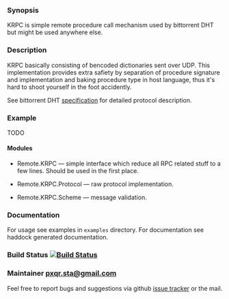 ### Synopsis

KRPC is simple remote procedure call mechanism used by bittorrent DHT
but might be used anywhere else.

### Description

KRPC basically consisting of bencoded dictionaries sent over UDP. This
implementation provides extra safiety by separation of procedure
signature and implementation and baking procedure type in host
language, thus it's hard to shoot yourself in the foot accidently.

See bittorrent DHT [specification][spec] for detailed protocol
description.

### Example

TODO

#### Modules

* Remote.KRPC — simple interface which reduce all RPC related stuff to
  a few lines. Should be used in the first place.

* Remote.KRPC.Protocol — raw protocol implementation.
* Remote.KRPC.Scheme — message validation.

### Documentation

For usage see examples in ```examples``` directory.
For documentation see haddock generated documentation.

### Build Status [![Build Status][status-img]][status-link]

### Maintainer <pxqr.sta@gmail.com>

Feel free to report bugs and suggestions via github
[issue tracker][issues] or the mail.

[spec]:        http://www.bittorrent.org/beps/bep_0005.html#krpc-protocol
[status-img]:  https://travis-ci.org/cobit/krpc.png
[status-link]: https://travis-ci.org/cobit/krpc
[issues]:      https://github.com/cobit/krpc/issues
